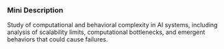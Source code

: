 ### Mini Description

Study of computational and behavioral complexity in AI systems, including analysis of scalability limits, computational bottlenecks, and emergent behaviors that could cause failures.
